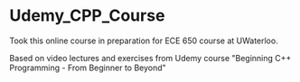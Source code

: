 # Udemy_CPP_Course

Took this online course in preparation for ECE 650 course at UWaterloo. 

Based on video lectures and exercises from Udemy course "Beginning C++ Programming - From Beginner to Beyond"
